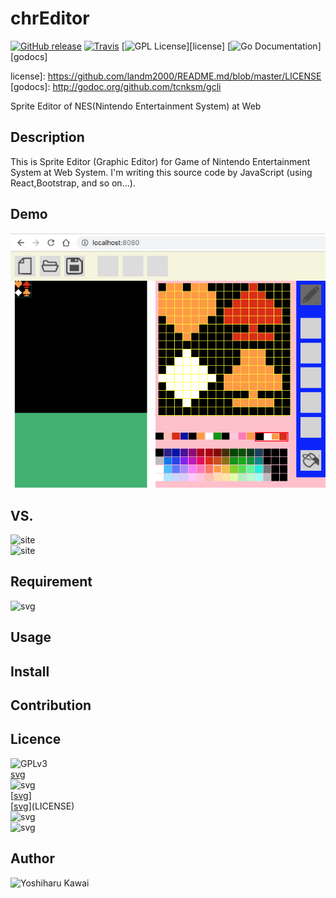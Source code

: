 # chrEditor

[![GitHub release](http://img.shields.io/github/release/landm1999/testREADME.md.svg)][release]
[![Travis](https://img.shields.io/travis/tcnksm/gcli.svg?style=flat-square)][travis]
[![GPL License](http://img.shields.io/badge/license-GPL-blue.svg)][license]
[![Go Documentation](http://img.shields.io/badge/go-documentation-blue.svg?style=flat-square)][godocs]

[release]: https://github.com/landm1999/testREADME.md/releases
[travis]: https://travis-ci.org/tcnksm/gcli
license]: https://github.com/landm2000/README.md/blob/master/LICENSE
[godocs]: http://godoc.org/github.com/tcnksm/gcli

Sprite Editor of NES(Nintendo Entertainment System) at Web
## Description
 This is Sprite Editor (Graphic Editor) for Game of Nintendo Entertainment System
at Web System. I'm writing this source code by JavaScript (using React,Bootstrap,
and so on...).

## Demo
![png](public/img/chrEditor_capture_01.png)

## VS. 
![site](https://wiki.nesdev.com/w/index.php/YY-CHR)  
![site](https://www.romhacking.net/utilities/119/)

## Requirement
![svg](https://img.shields.io/badge/React-16.8.5-orange.svg)

## Usage

## Install

## Contribution

## Licence

![GPLv3](https://raw.githubusercontent.com/landm2000/chrEditor/master/LICENSE)  
[svg](https://img.shields.io/badge/License-GPLv3-blue.svg)  
![svg](https://img.shields.io/badge/License-GPLv3-blue.svg)  
[[svg](https://img.shields.io/badge/License-GPLv3-blue.svg)]  
[[svg](https://img.shields.io/badge/License-GPLv3-blue.svg)](LICENSE)  
![[svg](https://img.shields.io/badge/License-GPLv3-blue.svg)](LICENSE)  
![![svg](https://img.shields.io/badge/License-GPLv3-blue.svg)](LICENSE)  

## Author

![Yoshiharu Kawai](https://github.com/landm2000)
